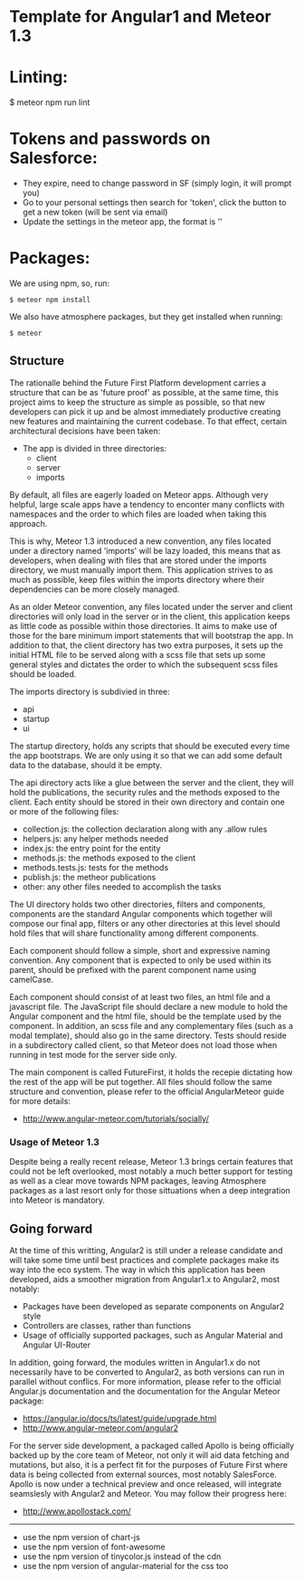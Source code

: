 # Template for Angular1 and Meteor 1.3

# Linting:

$ meteor npm run lint

# Tokens and passwords on Salesforce:

- They expire, need to change password in SF (simply login, it will prompt you)
- Go to your personal settings then search for 'token', click the button to get
a new token (will be sent via email)
- Update the settings in the meteor app, the format is '<password><token>'

# Packages:

We are using npm, so, run:

    $ meteor npm install

We also have atmosphere packages, but they get installed when running:

    $ meteor

## Structure

The rationalle behind the Future First Platform development carries a structure
that can be as 'future proof' as possible, at the same time, this project aims
to keep the structure as simple as possible, so that new developers can pick it
up and be almost immediately productive creating new features and maintaining
the current codebase. To that effect, certain architectural decisions have been
taken:

- The app is divided in three directories:
  - client
  - server
  - imports

By default, all files are eagerly loaded on Meteor apps. Although very helpful,
large scale apps have a tendency to enconter many conflicts with namespaces and
the order to which files are loaded when taking this approach.

This is why, Meteor 1.3 introduced a new convention, any files located under a
directory named 'imports' will be lazy loaded, this means that as developers,
when dealing with files that are stored under the imports directory, we must
manually import them. This application strives to as much as possible, keep
files within the imports directory where their dependencies can be more closely
managed.

As an older Meteor convention, any files located under the server and client
directories will only load in the server or in the client, this application
keeps as little code as possible within those directories. It aims to make use
of those for the bare minimum import statements that will bootstrap the app. In
addition to that, the client directory has two extra purposes, it sets up the
initial HTML file to be served along with a scss file that sets up some general
styles and dictates the order to which the subsequent scss files should be
loaded.

The imports directory is subdivied in three:

- api
- startup
- ui

The startup directory, holds any scripts that should be executed every time the
app bootstraps. We are only using it so that we can add some default data to the
database, should it be empty.

The api directory acts like a glue between the server and the client, they will
hold the publications, the security rules and the methods exposed to the client.
Each entity should be stored in their own directory and contain one or more of
the following files:

- collection.js: the collection declaration along with any .allow rules
- helpers.js: any helper methods needed
- index.js: the entry point for the entity
- methods.js: the methods exposed to the client
- methods.tests.js: tests for the methods
- publish.js: the metheor publications
- other: any other files needed to accomplish the tasks

The UI directory holds two other directories, filters and components, components
are the standard Angular components which together will compose our final app,
filters or any other directories at this level should hold files that will share
functionality among different components.

Each component should follow a simple, short and expressive naming convention.
Any component that is expected to only be used within its parent, should be
prefixed with the parent component name using camelCase.

Each component should consist of at least two files, an html file and a
javascript file. The JavaScript file should declare a new module to hold the
Angular component and the html file, should be the template used by the
component. In addition, an scss file and any complementary files (such as
a modal template), should also go in the same directory. Tests should reside in
a subdirectory called client, so that Meteor does not load those when running
in test mode for the server side only.

The main component is called FutureFirst, it holds the recepie dictating how
the rest of the app will be put together. All files should follow the same
structure and convention, please refer to the official AngularMeteor guide for
more details:

- http://www.angular-meteor.com/tutorials/socially/


### Usage of Meteor 1.3

Despite being a really recent release, Meteor 1.3 brings certain features that
could not be left overlooked, most notably a much better support for testing as
well as a clear move towards NPM packages, leaving Atmosphere packages as a last
resort only for those sittuations when a deep integration into Meteor is
mandatory.



## Going forward

At the time of this writting, Angular2 is still under a release candidate and
will take some time until best practices and complete packages make its way into
the eco system. The way in which this application has been developed, aids a
smoother migration from Angular1.x to Angular2, most notably:

  - Packages have been developed as separate components on Angular2 style
  - Controllers are classes, rather than functions
  - Usage of officially supported packages, such as Angular Material and
  Angular UI-Router

In addition, going forward, the modules written in Angular1.x do not necessarily
have to be converted to Angular2, as both versions can run in parallel without
conflics. For more information, please refer to the official Angular.js
documentation and the documentation for the Angular Meteor package:

  - https://angular.io/docs/ts/latest/guide/upgrade.html
  - http://www.angular-meteor.com/angular2

For the server side development, a packaged called Apollo is being officially
backed up by the core team of Meteor, not only it will aid data fetching and
mutations, but also, it is a perfect fit for the purposes of Future First where
data is being collected from external sources, most notably SalesForce. Apollo
is now under a technical preview and once released, will integrate seamslesly
with Angular2 and Meteor. You may follow their progress here:

  - http://www.apollostack.com/

---

- use the npm version of chart-js
- use the npm version of font-awesome
- use the npm version of tinycolor.js instead of the cdn
- use the npm version of angular-material for the css too
